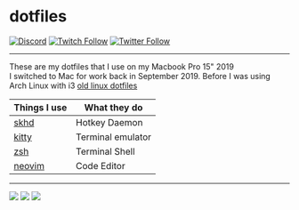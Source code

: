 # dotfiles
[![Discord](https://img.shields.io/discord/313591755180081153.svg?label=&logo=discord&logoColor=ffffff&color=7389D8&labelColor=6A7EC2)](https://modest.land/discord)
[![Twitch Follow](https://img.shields.io/badge/dynamic/json.svg?color=6441A4&labelColor=5A3A93&logo=twitch&label=&query=%24.results[1].followers&url=https%3A%2F%2Ftimcole.me%2Fapi%2Fstats&suffix=%20Followers)](https://www.twitch.tv/modesttim)
[![Twitter Follow](https://img.shields.io/badge/dynamic/json.svg?color=1DA1F2&labelColor=1A90D9&logo=twitter&logoColor=ffffff&label=&query=%24.results[2].followers&url=https%3A%2F%2Ftimcole.me%2Fapi%2Fstats&suffix=%20Followers)](https://twitter.com/modesttim)

---

These are my dotfiles that I use on my Macbook Pro 15" 2019  
I switched to Mac for work back in September 2019. Before I was using Arch Linux with i3 [old linux dotfiles](https://github.com/TimothyCole/dotfiles/tree/60e72f47d26eac0b967ee7f93132aa1092a06ffc)

|Things I use|What they do|
|-|-|
|[skhd](https://github.com/koekeishiya/skhd)|Hotkey Daemon|
|[kitty](https://github.com/kovidgoyal/kitty)|Terminal emulator|
|[zsh](https://github.com/ohmyzsh/ohmyzsh)|Terminal Shell|
|[neovim](https://github.com/neovim/neovim)|Code Editor|

---

![](https://cdn.t.pics/dotfiles/floating-screenshot.jpg)
![](https://cdn.t.pics/dotfiles/tiled-screenshot.jpg)
![](https://cdn.t.pics/dotfiles/setup.jpg)
